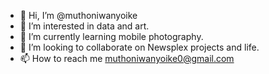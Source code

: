 - 👋 Hi, I’m @muthoniwanyoike
- 👀 I’m interested in data and art.
- 🌱 I’m currently learning mobile photography.
- 💞️ I’m looking to collaborate on Newsplex projects and life. 
- 📫 How to reach me muthoniwanyoike0@gmail.com

<!---
muthoniwa/muthoniwa is a ✨ special ✨ repository because its `README.md` (this file) appears on your GitHub profile.
You can click the Preview link to take a look at your changes.
--->
